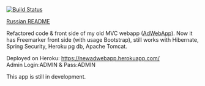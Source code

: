 [![Build Status](https://travis-ci.org/st-ku/NewAdWebApp.svg?branch=master)](https://travis-ci.org/st-ku/NewAdWebApp)

<a href="https://github.com/st-ku/AdWebApp/blob/master/Readme.RUS.md">Russian README</a>

Refactored code & front side of my old MVC webapp (<a href="https://github.com/st-ku/AdWebApp">AdWebApp</a>). Now it has Freemarker front side (with usage Bootstrap), still works with Hibernate, Spring Security, Heroku pg db, Apache Tomcat. 

Deployed on Heroku: <a href="https://newadwebapp.herokuapp.com/">https://newadwebapp.herokuapp.com/</a>  
Admin Login:ADMIN & Pass:ADMIN

This app is still in development.

